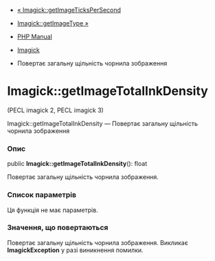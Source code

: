- [«
Imagick::getImageTicksPerSecond](imagick.getimagetickspersecond.md)
- [Imagick::getImageType »](imagick.getimagetype.md)

- [PHP Manual](index.md)
- [Imagick](class.imagick.md)
- Повертає загальну щільність чорнила зображення

# Imagick::getImageTotalInkDensity

(PECL imagick 2, PECL imagick 3)

Imagick::getImageTotalInkDensity — Повертає загальну щільність чорнила
зображення

### Опис

public **Imagick::getImageTotalInkDensity**(): float

Повертає загальну щільність чорнила зображення.

### Список параметрів

Ця функція не має параметрів.

### Значення, що повертаються

Повертає загальну щільність чорнила зображення. Викликає
**ImagickException** у разі виникнення помилки.
